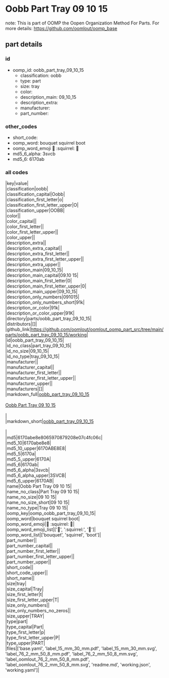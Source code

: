 # Oobb Part Tray 09 10 15  

note: This is part of OOMP the Oopen Organization Method For Parts. For more details: https://github.com/oomlout/oomp_base

##  part details





### id
* oomp_id: oobb_part_tray_09_10_15
  * classification: oobb
  * type: part
  * size: tray
  * color: 
  * description_main: 09_10_15
  * description_extra: 
  * manufacturer: 
  * part_number: 

### other_codes
* short_code: 
* oomp_word: bouquet squirrel boot
* oomp_word_emoji :bouquet: :squirrel: :boot:
* md5_6_alpha: 3svcb
* md5_6: 6170ab

### all codes 
|key|value|  
|classification|oobb|  
|classification_capital|Oobb|  
|classification_first_letter|o|  
|classification_first_letter_upper|O|  
|classification_upper|OOBB|  
|color||  
|color_capital||  
|color_first_letter||  
|color_first_letter_upper||  
|color_upper||  
|description_extra||  
|description_extra_capital||  
|description_extra_first_letter||  
|description_extra_first_letter_upper||  
|description_extra_upper||  
|description_main|09_10_15|  
|description_main_capital|09.10 15|  
|description_main_first_letter|0|  
|description_main_first_letter_upper|0|  
|description_main_upper|09_10_15|  
|description_only_numbers|091015|  
|description_only_numbers_short|91k|  
|description_or_color|91k|  
|description_or_color_upper|91K|  
|directory|parts/oobb_part_tray_09_10_15|  
|distributors|[]|  
|github_link|https://github.com/oomlout/oomlout_oomp_part_src/tree/main/parts/oobb_part_tray_09_10_15/working|  
|id|oobb_part_tray_09_10_15|  
|id_no_class|part_tray_09_10_15|  
|id_no_size|09_10_15|  
|id_no_type|tray_09_10_15|  
|manufacturer||  
|manufacturer_capital||  
|manufacturer_first_letter||  
|manufacturer_first_letter_upper||  
|manufacturer_upper||  
|manufacturers|[]|  
|markdown_full|[oobb_part_tray_09_10_15](https://github.com/oomlout/oomlout_oomp_part_src/tree/main/parts/oobb_part_tray_09_10_15/working)<br>[](https://github.com/oomlout/oomlout_oomp_part_src/tree/main/parts/oobb_part_tray_09_10_15/working)<br>[Oobb Part Tray 09 10 15](https://github.com/oomlout/oomlout_oomp_part_src/tree/main/parts/oobb_part_tray_09_10_15/working)<br><br>|  
|markdown_short|[oobb_part_tray_09_10_15](https://github.com/oomlout/oomlout_oomp_part_src/tree/main/parts/oobb_part_tray_09_10_15/working)<br><br>|  
|md5|6170abe8e8065970879208e07c4fc06c|  
|md5_10|6170abe8e8|  
|md5_10_upper|6170ABE8E8|  
|md5_5|6170a|  
|md5_5_upper|6170A|  
|md5_6|6170ab|  
|md5_6_alpha|3svcb|  
|md5_6_alpha_upper|3SVCB|  
|md5_6_upper|6170AB|  
|name|Oobb Part Tray 09 10 15|  
|name_no_class|Part Tray 09 10 15|  
|name_no_size|09 10 15|  
|name_no_size_short|09 10 15|  
|name_no_type|Tray 09 10 15|  
|oomp_key|oomp_oobb_part_tray_09_10_15|  
|oomp_word|bouquet squirrel boot|  
|oomp_word_emoji|:bouquet: :squirrel: :boot:|  
|oomp_word_emoji_list|[':bouquet:', ':squirrel:', ':boot:']|  
|oomp_word_list|['bouquet', 'squirrel', 'boot']|  
|part_number||  
|part_number_capital||  
|part_number_first_letter||  
|part_number_first_letter_upper||  
|part_number_upper||  
|short_code||  
|short_code_upper||  
|short_name||  
|size|tray|  
|size_capital|Tray|  
|size_first_letter|t|  
|size_first_letter_upper|T|  
|size_only_numbers||  
|size_only_numbers_no_zeros||  
|size_upper|TRAY|  
|type|part|  
|type_capital|Part|  
|type_first_letter|p|  
|type_first_letter_upper|P|  
|type_upper|PART|  
|files|['base.yaml', 'label_15_mm_30_mm.pdf', 'label_15_mm_30_mm.svg', 'label_76_2_mm_50_8_mm.pdf', 'label_76_2_mm_50_8_mm.svg', 'label_oomlout_76_2_mm_50_8_mm.pdf', 'label_oomlout_76_2_mm_50_8_mm.svg', 'readme.md', 'working.json', 'working.yaml']|  
